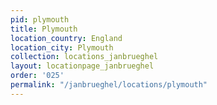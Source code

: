 ```yaml
---
pid: plymouth
title: Plymouth
location_country: England
location_city: Plymouth
collection: locations_janbrueghel
layout: locationpage_janbrueghel
order: '025'
permalink: "/janbrueghel/locations/plymouth"
---
```

